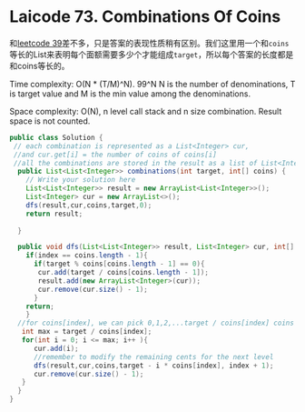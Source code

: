 # Laicode 73. Combinations Of Coins

和[leetcode 39](39-Combination-Sum.md)差不多，只是答案的表现性质稍有区别。我们这里用一个和`coins`等长的List来表明每个面额需要多少个才能组成`target`，所以每个答案的长度都是和coins等长的。

Time complexity: O(N * (T/M)^N).  99^N  N is the number of denominations, T is target value and M is the min value among the denominations.

Space complexity: O(N), n level call stack and n size combination. Result space is not counted.

```java
public class Solution {
 // each combination is represented as a List<Integer> cur,
 //and cur.get[i] = the number of coins of coins[i]
 //all the combinations are stored in the result as a list of List<Integer> in result
  public List<List<Integer>> combinations(int target, int[] coins) {
    // Write your solution here
    List<List<Integer>> result = new ArrayList<List<Integer>>();
    List<Integer> cur = new ArrayList<>();
    dfs(result,cur,coins,target,0);
    return result;
    
  }

  public void dfs(List<List<Integer>> result, List<Integer> cur, int[] coins, int target, int index){
    if(index == coins.length - 1){
      if(target % coins[coins.length - 1] == 0){
       cur.add(target / coins[coins.length - 1]);
       result.add(new ArrayList<Integer>(cur));
       cur.remove(cur.size() - 1);
      }
    return; 
    }
  //for coins[index], we can pick 0,1,2,...target / coins[index] coins  
   int max = target / coins[index];
   for(int i = 0; i <= max; i++ ){
      cur.add(i);
      //remember to modify the remaining cents for the next level
      dfs(result,cur,coins,target - i * coins[index], index + 1);
      cur.remove(cur.size() - 1);
   }
  }
}

```